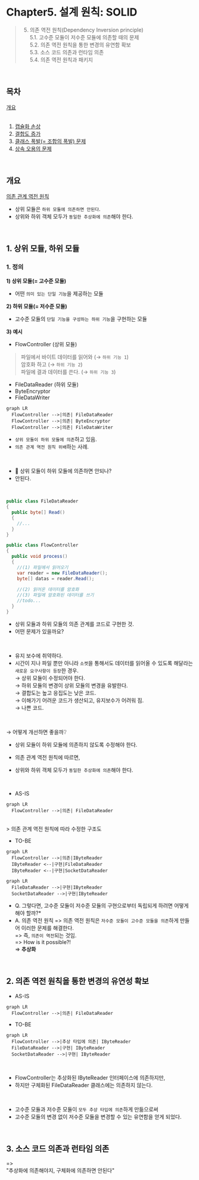 # Chapter5. 설계 원칙: SOLID

> 5. 의존 역전 원칙(Dependency Inversion principle)   
5.1. 고수준 모듈이 저수준 모듈에 의존할 때의 문제   
5.2. 의존 역전 원칙을 통한 변경의 유연함 확보        
5.3. 소스 코드 의존과 런타임 의존        
5.4. 의존 역전 원칙과 패키지        

</br>

## 목차   

[개요](#개요)  
</br>
1. [캡슐화 손상](#1-캡슐화-손상)  
2. [결합도 증가](#2-결합도-증가)  
3. [클래스 폭발(= 조합의 폭발) 문제](#3-클래스-폭발-문제)  
4. [상속 오용의 문제](#4-상속-오용의-문제)  

</br> 

## 개요 	
[의존 관계 역전 원칙](https://ko.wikipedia.org/wiki/%EC%9D%98%EC%A1%B4%EA%B4%80%EA%B3%84_%EC%97%AD%EC%A0%84_%EC%9B%90%EC%B9%99)  

- 상위 모듈은 `하위 모듈에 의존하면 안된다`.   
- 상위와 하위 객체 모두가 `동일한 추상화에 의존`해야 한다.   

</br>

## 1. 상위 모듈, 하위 모듈  
### 1. 정의   
**1) 상위 모듈(= 고수준 모듈)**   
- 어떤 `의미 있는 단일 기능`을 제공하는 모듈  

**2) 하위 모듈(= 저수준 모듈)**   
- 고수준 모듈의 `단일 기능을 구성하는 하위 기능`을 구현하는 모듈  

**3) 예시** 
- FlowController (상위 모듈) 
>파일에서 바이트 데이터를 읽어와 (→ `하위 기능 1`)  
>암호화 하고  (→ `하위 기능 2`)   
>파일에 결과 데이터를 쓴다.    (→ `하위 기능 3`)   

- FileDataReader (하위 모듈)  
- ByteEncryptor   
- FileDataWriter   

```mermaid 
graph LR
  FlowController -->|의존| FileDataReader
  FlowController -->|의존| ByteEncryptor
  FlowController -->|의존| FileDataWriter
```
- `상위 모듈이 하위 모듈에 의존`하고 있음.   
- `의존 관계 역전 원칙 위배`하는 사례.   

</br>

- 🙋 상위 모듈이 하위 모듈에 의존하면 안되나?
- 안된다.   

</br>

```c#
public class FileDataReader
{
  public byte[] Read()
  {
    //...
  }
}

public class FlowController 
{
  public void process()
  {
    //(1) 파일에서 읽어오기
    var reader = new FileDataReader();
    byte[] datas = reader.Read();
    
    //(2) 읽어온 데이터를 암호화 
    //(3) 파일에 암호화된 데이터를 쓰기
    //todo...
  }
}
```

- 상위 모듈과 하위 모듈의 의존 관계를 코드로 구현한 것.    
- 어떤 문제가 있을까요?  

</br>

- 유지 보수에 취약하다.    
- 시간이 지나 파일 뿐만 아니라 `소켓`을 통해서도 데이터를 읽어올 수 있도록 해달라는 `새로운 요구사항이 등장`한 경우.   
→ 상위 모듈이 수정되어야 한다.    
→ 하위 모듈의 변경이 상위 모듈의 변경을 유발한다.   
→ 결합도는 높고 응집도는 낮은 코드.     
→ 이해가기 어려운 코드가 생산되고, 유지보수가 어려워 짐.   
→ 나쁜 코드.     
  
</br>

→ 어떻게 개선하면 좋을까❔  
- 상위 모듈이 하위 모듈에 의존하지 않도록 수정해야 한다.  

- 의존 관계 역전 원칙에 따르면,  
- 상위와 하위 객체 모두가 `동일한 추상화에 의존`해야 한다. 

</br>

- AS-IS  
```mermaid 
graph LR
  FlowController -->|의존| FileDataReader
```

</br>
> 의존 관계 역전 원칙에 따라 수정한 구조도  
  
- TO-BE
```mermaid 
graph LR
  FlowController -->|의존|IByteReader  
  IByteReader <--|구현|FileDataReader
  IByteReader <--|구현|SocketDataReader
```

```mermaid 
graph LR
  FileDataReader -->|구현|IByteReader  
  SocketDataReader -->|구현|IByteReader  
```






- Q. 그렇다면, 고수준 모듈이 저수준 모듈의 구현으로부터 독립되게 하려면 어떻게 해야 할까?*
- A. 의존 역전 원칙
  => 의존 역전 원칙은 `저수준 모듈이 고수준 모듈을 의존`하게 만들어 이러한 문제를 해결한다.     
  => 즉, `의존이 역전`되는 것임.  
  => How is it possible?!  
  => **추상화**
  
</br>


## 2. 의존 역전 원칙을 통한 변경의 유연성 확보

- AS-IS
```mermaid 
graph LR
  FlowController -->|의존| FileDataReader
```

- TO-BE
```mermaid 
graph LR
  FlowController -->|추상 타입에 의존| IByteReader  
  FileDataReader -->|구현| IByteReader
  SocketDataReader -->|구현| IByteReader
```

</br>

- FlowController는 추상화된 IByteReader 인터페이스에 의존하지만,   
- 하지만 구체화된 FileDataReader 클래스에는 의존하지 않는다.  

</br>

- 고수준 모듈과 저수준 모듈이 `모두 추상 타입에 의존`하게 만듦으로써  
- 고수준 모듈의 변경 없이 저수준 모듈을 변경할 수 있는 유연함을 얻게 되었다.  

</br>

## 3. 소스 코드 의존과 런타임 의존


=>   
"추상화에 의존해야지, 구체화에 의존하면 안된다"

